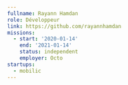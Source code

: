 ```yaml
---
fullname: Rayann Hamdan
role: Développeur
link: https://github.com/rayannhamdan
missions:
  - start: '2020-01-14'
    end: '2021-01-14'
    status: independent
    employer: Octo
startups:
  - mobilic
---
```

